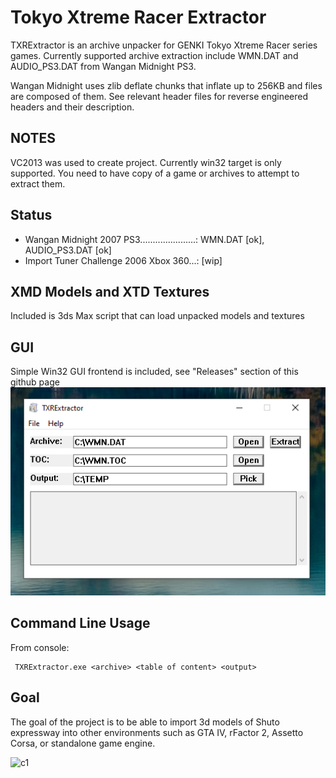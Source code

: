 Tokyo Xtreme Racer Extractor
============================

TXRExtractor is an archive unpacker for GENKI Tokyo Xtreme Racer series games.
Currently supported archive extraction include WMN.DAT and AUDIO_PS3.DAT from Wangan Midnight PS3.

Wangan Midnight uses zlib deflate chunks that inflate up to 256KB and files are
composed of them. See relevant header files for reverse engineered headers and their description.

## NOTES

VC2013 was used to create project. Currently win32 target is only supported.
You need to have copy of a game or archives to attempt to extract them.

## Status

* Wangan Midnight 2007 PS3......................: WMN.DAT [ok], AUDIO_PS3.DAT [ok]
* Import Tuner Challenge 2006 Xbox 360...: [wip]

## XMD Models and XTD Textures

Included is 3ds Max script that can load unpacked models and textures

## GUI

Simple Win32 GUI frontend is included, see "Releases" section of this github page
![gui](https://raw.githubusercontent.com/fatalhalt/TXRExtractor/master/img/gui.jpg?raw=true)

## Command Line Usage

From console:

     TXRExtractor.exe <archive> <table of content> <output>


## Goal


The goal of the project is to be able to import 3d models of Shuto expressway into
other environments such as GTA IV, rFactor 2, Assetto Corsa, or standalone game engine.


![c1](https://raw.githubusercontent.com/fatalhalt/TXRExtractor/master/img/c1.jpg?raw=true)
